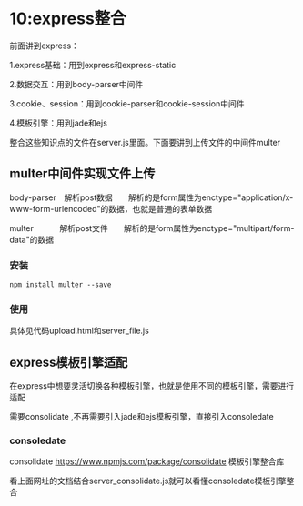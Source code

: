 # 10:express整合

前面讲到express：

1.express基础：用到express和express-static  

2.数据交互：用到body-parser中间件  

3.cookie、session：用到cookie-parser和cookie-session中间件  

4.模板引擎：用到jade和ejs

整合这些知识点的文件在server.js里面。下面要讲到上传文件的中间件multer  

## multer中间件实现文件上传  

body-parser　解析post数据　　解析的是form属性为enctype="application/x-www-form-urlencoded"的数据，也就是普通的表单数据  

multer　　　 解析post文件　　解析的是form属性为enctype="multipart/form-data"的数据  

### 安装
```
npm install multer --save  
```

### 使用  

具体见代码upload.html和server_file.js  

## express模板引擎适配

在express中想要灵活切换各种模板引擎，也就是使用不同的模板引擎，需要进行适配  

需要consolidate ,不再需要引入jade和ejs模板引擎，直接引入consoledate  

### consoledate  

consolidate https://www.npmjs.com/package/consolidate 模板引擎整合库  

看上面网址的文档结合server_consolidate.js就可以看懂consoledate模板引擎整合